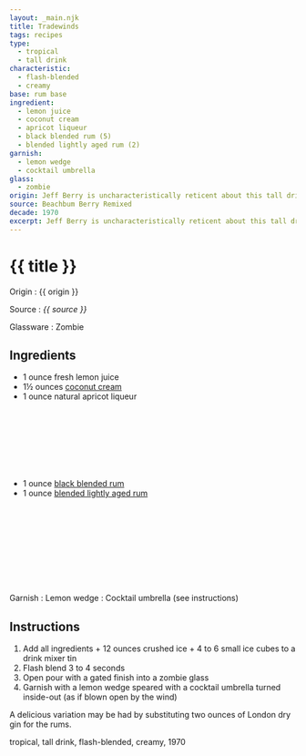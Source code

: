 ```yaml
---
layout: _main.njk
title: Tradewinds
tags: recipes
type:
  - tropical
  - tall drink
characteristic:
  - flash-blended
  - creamy
base: rum base
ingredient:
  - lemon juice
  - coconut cream
  - apricot liqueur
  - black blended rum (5)
  - blended lightly aged rum (2)
garnish:
  - lemon wedge
  - cocktail umbrella
glass:
  - zombie
origin: Jeff Berry is uncharacteristically reticent about this tall drink's origin, saying only that it is from the Caribbean, circa 1970s.
source: Beachbum Berry Remixed
decade: 1970
excerpt: Jeff Berry is uncharacteristically reticent about this tall drink’s origin, saying only that it is from the Caribbean, circa 1970s.
---
```


<!-- markdownlint-disable MD025 -->
# {{ title }}
<!-- markdownlint-enable MD025 -->

Origin
  : {{ origin }}

Source
  : <cite><span data-pagefind-filter="Source">{{ source }}</span></cite>

Glassware
  : <span data-pagefind-filter="Glassware">Zombie</span>

## Ingredients

- 1 ounce fresh lemon juice
- 1&frac12; ounces [coconut cream](/mixes/coconut-cream)
- 1 ounce natural apricot liqueur
- 1 ounce [black blended rum](/11-rum-black-blended/)<icon-l space="1em" class="bigger" label="(5)"><span class="with-icon"><svg class="icon"><use href="/assets/images/icons/circle-5.svg#circle-5"></use></svg></span></icon-l>
- 1 ounce [blended lightly aged rum](/rums/04-rum-blended-lightly-aged/)<icon-l space="1em" class="bigger" label="(2)"><span class="with-icon"><svg class="icon"><use href="/assets/images/icons/circle-2.svg#circle-2"></use></svg></span></icon-l>

Garnish
  : <span data-pagefind-filter="Garnish">Lemon wedge</span>
  : <span data-pagefind-filter="Garnish">Cocktail umbrella</span> (see instructions)

## Instructions

1. Add all ingredients + 12 ounces crushed ice + 4 to 6 small ice cubes to a drink mixer tin
2. Flash blend 3 to 4 seconds
3. Open pour with a gated finish into a zombie glass
4. Garnish with a lemon wedge speared with a cocktail umbrella turned inside-out (as if blown open by the wind)

<tiki-callout type="tip">

  A delicious variation may be had by substituting two ounces of London dry gin for the rums.

</tiki-callout>

<div
  data-cat[0]="Drink"
  data-type[0]="Tropical"
  data-type[1]="Tall drink"
  data-char[0]="Flash-blended"
  data-char[1]="Creamy"
  data-base[0]="Rum/Cane spirits"
  data-ingredient[0]="Lemon juice"
  data-ingredient[1]="Coconut cream"
  data-ingredient[2]="Apricot liqueur"
  data-ingredient[3]="Black blended rum [5]"
  data-ingredient[4]="Blended lightly aged rum [2]"
  data-origin[0]="Caribbean"
  data-decade[0]="1970"
  data-pagefind-filter="
    Category[data-cat[0]],
    Type[data-type[0]],
    Type[data-type[1]],
    Characteristic[data-char[0]],
    Characteristic[data-char[1]],
    Base[data-base[0]],
    Ingredient[data-ingredient[0]],
    Ingredient[data-ingredient[1]],
    Ingredient[data-ingredient[2]],
    Ingredient[data-ingredient[3]],
    Ingredient[data-ingredient[4]],
    Origin[data-origin[0]],
    Decade[data-decade[0]]
  "
>
</div>

<div class="keywords" aria-hidden>tropical, tall drink, flash-blended, creamy, 1970</div>
